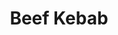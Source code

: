 ---
title: Beef Kebab
description: The regular nigerian stick meat at parties consisting of beef and vegetables.
featured-image: /uploads/beef-kebab.jpg
theme: Meat
---